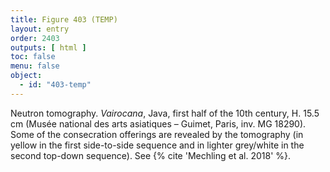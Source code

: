 ```yaml
---
title: Figure 403 (TEMP)
layout: entry
order: 2403
outputs: [ html ]
toc: false
menu: false
object:
  - id: "403-temp"
---
```


Neutron tomography. *Vairocana*, Java, first half of the 10th century, H. 15.5 cm (Musée national des arts asiatiques – Guimet, Paris, inv. MG 18290). Some of the consecration offerings are revealed by the tomography (in yellow in the first side-to-side sequence and in lighter grey/white in the second top-down sequence). See {% cite 'Mechling et al. 2018' %}.
